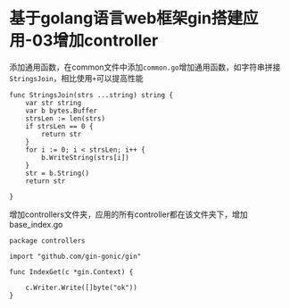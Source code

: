 # 基于golang语言web框架gin搭建应用-03增加controller

添加通用函数，在common文件中添加`common.go`增加通用函数，如字符串拼接`StringsJoin`，相比使用`+`可以提高性能

```
 func StringsJoin(strs ...string) string {
    var str string
    var b bytes.Buffer
    strsLen := len(strs)
    if strsLen == 0 {
        return str
    }
    for i := 0; i < strsLen; i++ {
        b.WriteString(strs[i])
    }
    str = b.String()
    return str

}
```

增加controllers文件夹，应用的所有controller都在该文件夹下，增加base\_index.go  

```
package controllers

import "github.com/gin-gonic/gin"

func IndexGet(c *gin.Context) {

	c.Writer.Write([]byte("ok"))
}
```



